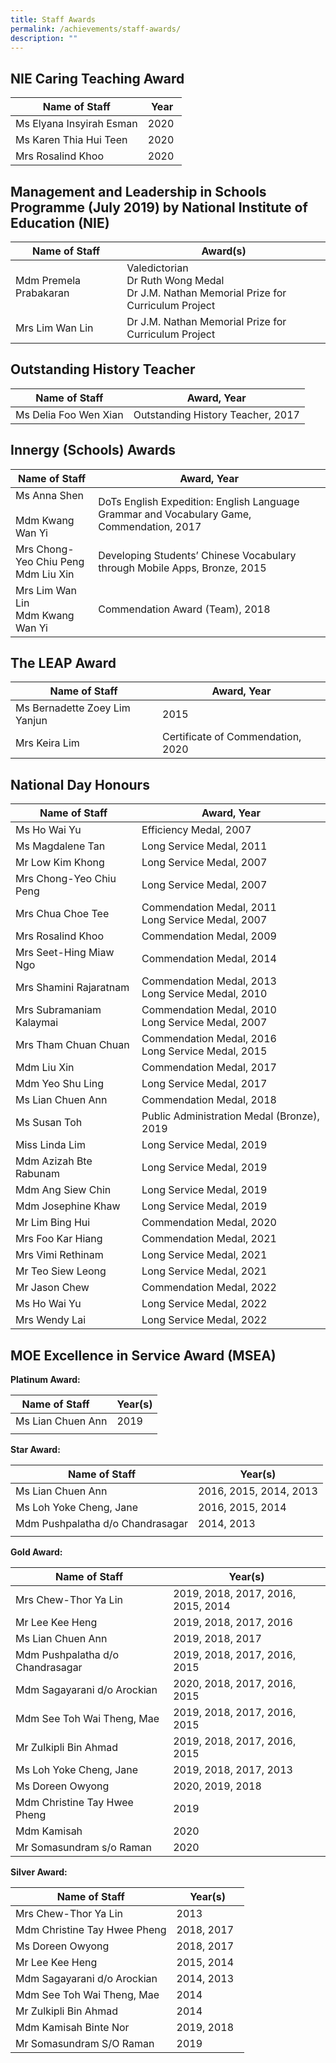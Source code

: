 ```yaml
---
title: Staff Awards
permalink: /achievements/staff-awards/
description: ""
---
```

NIE Caring Teaching Award
-------------------------

| Name of Staff | Year |
| --- | --- |
| Ms Elyana Insyirah Esman | 2020 |
| Ms Karen Thia Hui Teen&nbsp; | 2020&nbsp; |
| Mrs Rosalind Khoo | 2020 |

Management and Leadership in Schools Programme (July 2019) by National Institute of Education (NIE)
---------------------------------------------------------------------------------------------------

| Name of Staff | Award(s) |
| --- | --- |
| Mdm Premela Prabakaran | Valedictorian  <br>Dr Ruth Wong Medal  <br>Dr J.M. Nathan Memorial Prize for Curriculum Project |
| Mrs Lim Wan Lin  | Dr J.M. Nathan Memorial Prize for Curriculum Project |

Outstanding History Teacher&nbsp;&nbsp; &nbsp;&nbsp;&nbsp; &nbsp;
-----------------------------------

| Name of Staff | Award, Year |
| --- | --- |
| Ms Delia Foo Wen Xian   | Outstanding History Teacher,&nbsp;2017   |

Innergy (Schools) Awards
-----------------

| Name of Staff | Award, Year |
| --- | --- |
| Ms Anna Shen&nbsp; &nbsp;<br>Mdm Kwang Wan Yi&nbsp; | DoTs English Expedition: English Language Grammar and Vocabulary Game, Commendation, 2017&nbsp; |
| Mrs Chong-Yeo Chiu Peng&nbsp; <br>Mdm Liu Xin  | Developing Students’ Chinese Vocabulary through Mobile Apps, Bronze, 2015  |
| Mrs Lim Wan Lin <br>Mdm Kwang Wan Yi   | Commendation Award&nbsp;(Team), 2018 |

The LEAP Award&nbsp;
---------------

| Name of Staff | Award, Year |
| --- | --- |
| Ms Bernadette Zoey Lim Yanjun   | 2015   |
| Mrs Keira Lim | Certificate of Commendation, 2020&nbsp; |

National Day Honours
--------------------

| Name of Staff | Award, Year |
| --- | --- |
| Ms Ho Wai Yu | Efficiency Medal, 2007 |
| Ms Magdalene Tan | Long Service Medal, 2011 |
| Mr Low Kim Khong | Long Service Medal, 2007&nbsp;&nbsp; |
| Mrs Chong-Yeo Chiu Peng | Long Service Medal, 2007 |
| Mrs Chua Choe Tee | Commendation Medal, 2011  <br>Long Service Medal, 2007 |
| Mrs Rosalind Khoo | Commendation Medal, 2009&nbsp; |
| Mrs Seet-Hing Miaw Ngo | Commendation Medal, 2014 |
| Mrs Shamini Rajaratnam | Commendation Medal, 2013  <br>Long Service Medal, 2010 |
| Mrs Subramaniam Kalaymai | Commendation Medal, 2010  <br> Long Service Medal, 2007 |
| Mrs Tham Chuan Chuan | Commendation Medal, 2016  <br>Long Service Medal, 2015&nbsp; |
| Mdm Liu Xin | Commendation Medal, 2017 |
| Mdm Yeo Shu Ling | Long Service Medal, 2017 |
| Ms Lian Chuen Ann&nbsp; | Commendation Medal, 2018&nbsp; |
| Ms Susan Toh&nbsp; | Public Administration Medal (Bronze), 2019&nbsp; |
| Miss Linda Lim&nbsp; | Long Service Medal, 2019&nbsp; |
| Mdm Azizah Bte Rabunam&nbsp; | Long Service Medal, 2019&nbsp; |
| Mdm Ang Siew Chin&nbsp; | Long Service Medal, 2019&nbsp; |
| Mdm Josephine Khaw&nbsp; | Long Service Medal, 2019&nbsp; |
| Mr Lim Bing Hui | Commendation Medal, 2020&nbsp;&nbsp; &nbsp;&nbsp;&nbsp;&nbsp; &nbsp; |
| Mrs Foo Kar Hiang&nbsp;&nbsp; &nbsp;&nbsp; | Commendation Medal, 2021&nbsp; |
| Mrs Vimi Rethinam&nbsp; | Long Service Medal, 2021&nbsp; |
| Mr Teo Siew Leong  | Long Service Medal, 2021  |
| Mr Jason Chew&nbsp; | Commendation Medal, 2022  |
| Ms Ho Wai Yu&nbsp; | Long Service Medal, 2022 |
| Mrs Wendy Lai&nbsp; | Long Service Medal, 2022&nbsp; |

MOE Excellence in Service Award (MSEA)
--------------------------------------

**Platinum Award:**

| Name of Staff&nbsp;&nbsp; &nbsp; | Year(s) |
| --- | --- |
| Ms Lian Chuen Ann | 2019 |
| | |

**Star Award:**&nbsp;&nbsp;

| Name of Staff | Year(s) |
| --- | --- |
| Ms Lian Chuen Ann&nbsp; | 2016, 2015, 2014, 2013  |
| Ms Loh Yoke Cheng, Jane   | 2016, 2015, 2014  |
| Mdm Pushpalatha d/o Chandrasagar | 2014, 2013 |
|   |  |

**Gold Award:**&nbsp;

| Name of Staff | Year(s) |
| --- | --- |
| Mrs Chew-Thor Ya Lin | 2019, 2018, 2017, 2016, 2015, 2014 |
| Mr&nbsp;Lee Kee Heng&nbsp; | 2019, 2018, 2017, 2016&nbsp; |
| Ms Lian Chuen Ann | 2019, 2018, 2017&nbsp; |
| Mdm Pushpalatha d/o Chandrasagar | 2019, 2018, 2017, 2016, 2015 |
| Mdm Sagayarani d/o Arockian | 2020, 2018, 2017, 2016, 2015 |
| Mdm See Toh Wai Theng, Mae | 2019, 2018, 2017, 2016, 2015 |
| Mr Zulkipli Bin Ahmad | 2019, 2018, 2017, 2016, 2015 |
| Ms Loh Yoke Cheng, Jane | 2019, 2018, 2017, 2013 |
| Ms Doreen Owyong | 2020, 2019, 2018 |
| Mdm Christine Tay Hwee Pheng | 2019&nbsp; |
| Mdm Kamisah | 2020&nbsp; |
| Mr Somasundram s/o Raman | 2020&nbsp; |

**Silver Award:**&nbsp;

| Name of Staff | Year(s) |
| --- | --- |
| Mrs Chew-Thor Ya Lin  | 2013  |
| Mdm Christine Tay Hwee Pheng | 2018, 2017&nbsp; |
| Ms Doreen Owyong | 2018, 2017&nbsp; |
| Mr&nbsp;Lee Kee Heng&nbsp; | 2015, 2014&nbsp;&nbsp; |
| Mdm Sagayarani d/o Arockian | 2014, 2013&nbsp;&nbsp; |
| Mdm See Toh Wai Theng, Mae | 2014&nbsp; |
| Mr Zulkipli Bin Ahmad | 2014&nbsp;&nbsp; |
| Mdm Kamisah Binte Nor&nbsp; | 2019, 2018&nbsp; |
| Mr Somasundram S/O Raman | 2019&nbsp; |